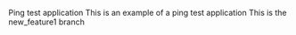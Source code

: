 Ping test application
This is an example of a ping test application
This is the new_feature1 branch
